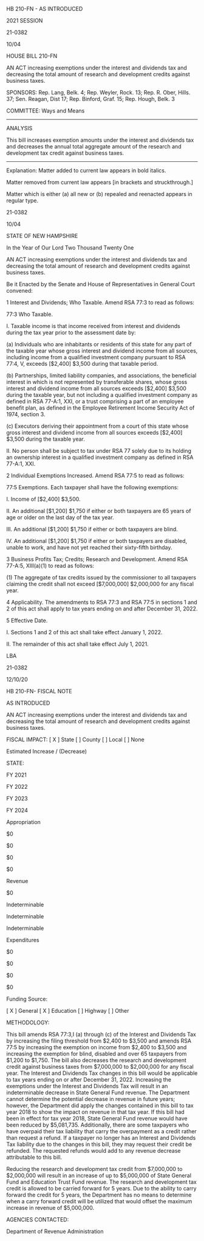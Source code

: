  HB 210-FN - AS INTRODUCED

 

 

2021 SESSION

 21-0382

 10/04

 

HOUSE BILL 210-FN

 

AN ACT increasing exemptions under the interest and dividends tax and decreasing the total amount of research and development credits against business taxes.

 

SPONSORS: Rep. Lang, Belk. 4; Rep. Weyler, Rock. 13; Rep. R. Ober, Hills. 37; Sen. Reagan, Dist 17; Rep. Binford, Graf. 15; Rep. Hough, Belk. 3

 

COMMITTEE: Ways and Means

 

-----------------------------------------------------------------

 

ANALYSIS

 

 This bill increases exemption amounts under the interest and dividends tax and decreases the annual total aggregate amount of the research and development tax credit against business taxes.

 

- - - - - - - - - - - - - - - - - - - - - - - - - - - - - - - - - - - - - - - - - - - - - - - - - - - - - - - - - - - - - - - - - - - - - - - - - - - 

 

Explanation: Matter added to current law appears in bold italics.

 Matter removed from current law appears [in brackets and struckthrough.]

 Matter which is either (a) all new or (b) repealed and reenacted appears in regular type.

 21-0382

 10/04

 

STATE OF NEW HAMPSHIRE

 

In the Year of Our Lord Two Thousand Twenty One

 

AN ACT increasing exemptions under the interest and dividends tax and decreasing the total amount of research and development credits against business taxes.

 

Be it Enacted by the Senate and House of Representatives in General Court convened:

 

 1 Interest and Dividends; Who Taxable. Amend RSA 77:3 to read as follows:

 77:3 Who Taxable. 

 I. Taxable income is that income received from interest and dividends during the tax year prior to the assessment date by: 

 (a) Individuals who are inhabitants or residents of this state for any part of the taxable year whose gross interest and dividend income from all sources, including income from a qualified investment company pursuant to RSA 77:4, V, exceeds [$2,400] $3,500 during that taxable period. 

 (b) Partnerships, limited liability companies, and associations, the beneficial interest in which is not represented by transferable shares, whose gross interest and dividend income from all sources exceeds [$2,400] $3,500 during the taxable year, but not including a qualified investment company as defined in RSA 77-A:1, XXI, or a trust comprising a part of an employee benefit plan, as defined in the Employee Retirement Income Security Act of 1974, section 3. 

 (c) Executors deriving their appointment from a court of this state whose gross interest and dividend income from all sources exceeds [$2,400] $3,500 during the taxable year. 

 II. No person shall be subject to tax under RSA 77 solely due to its holding an ownership interest in a qualified investment company as defined in RSA 77-A:1, XXI. 

 2 Individual Exemptions Increased. Amend RSA 77:5 to read as follows: 

 77:5 Exemptions. Each taxpayer shall have the following exemptions: 

 I. Income of [$2,400] $3,500. 

 II. An additional [$1,200] $1,750 if either or both taxpayers are 65 years of age or older on the last day of the tax year. 

 III. An additional [$1,200] $1,750 if either or both taxpayers are blind. 

 IV. An additional [$1,200] $1,750 if either or both taxpayers are disabled, unable to work, and have not yet reached their sixty-fifth birthday.

 3 Business Profits Tax; Credits; Research and Development. Amend RSA 77-A:5, XIII(a)(1) to read as follows: 

 (1) The aggregate of tax credits issued by the commissioner to all taxpayers claiming the credit shall not exceed [$7,000,000] $2,000,000 for any fiscal year. 

 4 Applicability. The amendments to RSA 77:3 and RSA 77:5 in sections 1 and 2 of this act shall apply to tax years ending on and after December 31, 2022.

 5 Effective Date. 

 I. Sections 1 and 2 of this act shall take effect January 1, 2022.

 II. The remainder of this act shall take effect July 1, 2021.

 

LBA

 21-0382

 12/10/20

 

HB 210-FN- FISCAL NOTE

AS INTRODUCED

 

AN ACT increasing exemptions under the interest and dividends tax and decreasing the total amount of research and development credits against business taxes.

 

FISCAL IMPACT: [ X ] State [ ] County [ ] Local [ ] None

   

 

   

Estimated Increase / (Decrease)

  STATE:

FY 2021

FY 2022

FY 2023

FY 2024

   Appropriation

$0

$0

$0

$0

   Revenue

$0

Indeterminable 

Indeterminable

Indeterminable

   Expenditures

$0

$0

$0

$0

  Funding Source:

 [ X ] General [ X ] Education [ ] Highway [ ] Other 

   

 

 

 

 

  METHODOLOGY:

This bill amends RSA 77:3,I (a) through (c) of the Interest and Dividends Tax by increasing the filing threshold from $2,400 to $3,500 and amends RSA 77:5 by increasing the exemption on income from $2,400 to $3,500 and increasing the exemption for blind, disabled and over 65 taxpayers from $1,200 to $1,750. The bill also decreases the research and development credit against business taxes from $7,000,000 to $2,000,000 for any fiscal year. The Interest and Dividends Tax changes in this bill would be applicable to tax years ending on or after December 31, 2022. Increasing the exemptions under the Interest and Dividends Tax will result in an indeterminable decrease in State General Fund revenue. The Department cannot determine the potential decrease in revenue in future years; however, the Department did apply the changes contained in this bill to tax year 2018 to show the impact on revenue in that tax year. If this bill had been in effect for tax year 2018, State General Fund revenue would have been reduced by $5,081,735. Additionally, there are some taxpayers who have overpaid their tax liability that carry the overpayment as a credit rather than request a refund. If a taxpayer no longer has an Interest and Dividends Tax liability due to the changes in this bill, they may request their credit be refunded. The requested refunds would add to any revenue decrease attributable to this bill.

 

Reducing the research and development tax credit from $7,000,000 to $2,000,000 will result in an increase of up to $5,000,000 of State General Fund and Education Trust Fund revenue. The research and development tax credit is allowed to be carried forward for 5 years. Due to the ability to carry forward the credit for 5 years, the Department has no means to determine when a carry forward credit will be utilized that would offset the maximum increase in revenue of $5,000,000.

 

AGENCIES CONTACTED:

Department of Revenue Administration

 

